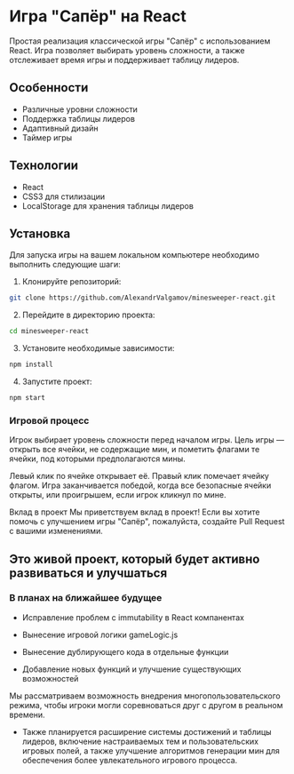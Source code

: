 # Игра "Сапёр" на React

Простая реализация классической игры "Сапёр" с использованием React. Игра позволяет выбирать уровень сложности, а также отслеживает время игры и поддерживает таблицу лидеров.

## Особенности

- Различные уровни сложности
- Поддержка таблицы лидеров
- Адаптивный дизайн
- Таймер игры

## Технологии

- React
- CSS3 для стилизации
- LocalStorage для хранения таблицы лидеров

## Установка

Для запуска игры на вашем локальном компьютере необходимо выполнить следующие шаги:

1. Клонируйте репозиторий:
```sh
git clone https://github.com/AlexandrValgamov/minesweeper-react.git
```
2. Перейдите в директорию проекта:
``` bash
cd minesweeper-react
```
3. Установите необходимые зависимости:
``` bash
npm install
```
4. Запустите проект:
``` bash
npm start
```
### Игровой процесс
Игрок выбирает уровень сложности перед началом игры. Цель игры — открыть все ячейки, не содержащие мин, и пометить флагами те ячейки, под которыми предполагаются мины.

Левый клик по ячейке открывает её.
Правый клик помечает ячейку флагом.
Игра заканчивается победой, когда все безопасные ячейки открыты, или проигрышем, если игрок кликнул по мине.

Вклад в проект
Мы приветствуем вклад в проект! Если вы хотите помочь с улучшением игры "Сапёр", пожалуйста, создайте Pull Request с вашими изменениями.

## Это живой проект, который будет активно развиваться и улучшаться

### В планах на ближайшее будущее

- Исправление проблем с immutability в React компанентах

- Вынесение игровой логики gameLogic.js

- Вынесение дублирующего кода в отдельные функции

- Добавление новых функций и улучшение существующих возможностей

Мы рассматриваем возможность внедрения многопользовательского режима, чтобы игроки могли соревноваться друг с другом в реальном времени.

- Также планируется расширение системы достижений и таблицы лидеров, включение настраиваемых тем и пользовательских игровых полей, а также улучшение алгоритмов генерации мин для обеспечения более увлекательного игрового процесса.
